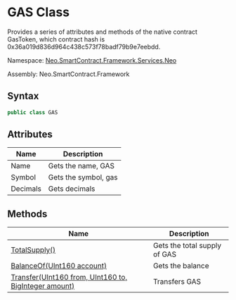 # GAS Class

Provides a series of attributes and methods of the native contract GasToken, which contract hash is 0x36a019d836d964c438c573f78badf79b9e7eebdd.

Namespace: [Neo.SmartContract.Framework.Services.Neo](../neo.md)

Assembly: Neo.SmartContract.Framework

## Syntax

```c#
public class GAS
```

## Attributes

| Name          | Description                                              |
| ----------------- | ------------------------------------------------------------ |
| Name              | Gets the name, GAS                                |
| Symbol           | Gets the symbol, gas                            |
| Decimals          | Gets decimals                   |

## Methods

| Name                                                         | Description                  |
| ------------------------------------------------------------ | ---------------------------- |
| [TotalSupply()](Gas/TotalSupply.md)                          | Gets the total supply of GAS |
| [BalanceOf(UInt160 account)](Gas/BalanceOf.md)               | Gets the balance             |
| [Transfer(UInt160 from, UInt160 to, BigInteger amount)](Gas/Transfer.md) | Transfers GAS                |